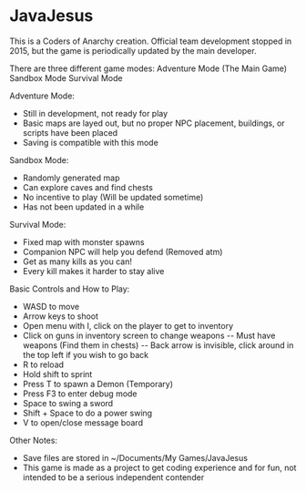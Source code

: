 JavaJesus
=========
This is a Coders of Anarchy creation.
Official team development stopped in 2015, but the game is periodically updated
by the main developer.

There are three different game modes:
Adventure Mode (The Main Game)
Sandbox Mode
Survival Mode

Adventure Mode:
- Still in development, not ready for play
- Basic maps are layed out, but no proper NPC placement, buildings, or scripts have been placed
- Saving is compatible with this mode

Sandbox Mode:
- Randomly generated map
- Can explore caves and find chests
- No incentive to play (Will be updated sometime)
- Has not been updated in a while

Survival Mode:
- Fixed map with monster spawns
- Companion NPC will help you defend (Removed atm)
- Get as many kills as you can!
- Every kill makes it harder to stay alive

Basic Controls and How to Play:
- WASD to move
- Arrow keys to shoot
- Open menu with I, click on the player to get to inventory
- Click on guns in inventory screen to change weapons
-- Must have weapons (Find them in chests)
-- Back arrow is invisible, click around in the top left if you wish to go back
- R to reload
- Hold shift to sprint
- Press T to spawn a Demon (Temporary)
- Press F3 to enter debug mode
- Space to swing a sword
- Shift + Space to do a power swing
- V to open/close message board

Other Notes:
- Save files are stored in ~/Documents/My Games/JavaJesus
- This game is made as a project to get coding experience and for fun, not intended to be a serious independent contender
